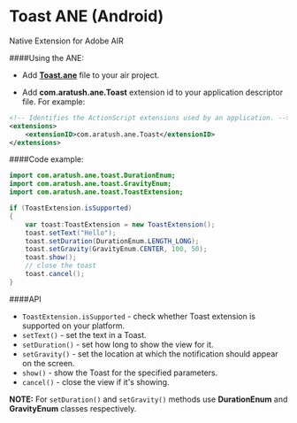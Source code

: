 Toast ANE (Android)
=============================
Native Extension for Adobe AIR

####Using the ANE:

* Add **[Toast.ane](https://github.com/alexandrratush/Toast-ANE/tree/master/ane/bin)** file to your air project.

* Add **com.aratush.ane.Toast** extension id to your application descriptor file. For example:
```xml
<!-- Identifies the ActionScript extensions used by an application. -->
<extensions>
	<extensionID>com.aratush.ane.Toast</extensionID>
</extensions>
```

####Code example:

```ActionScript
import com.aratush.ane.toast.DurationEnum;
import com.aratush.ane.toast.GravityEnum;
import com.aratush.ane.toast.ToastExtension;

if (ToastExtension.isSupported)
{
    var toast:ToastExtension = new ToastExtension();
    toast.setText("Hello");
    toast.setDuration(DurationEnum.LENGTH_LONG);
    toast.setGravity(GravityEnum.CENTER, 100, 50);
    toast.show();
    // close the toast 
    toast.cancel();
}
```

####API

* `ToastExtension.isSupported` - check whether Toast extension is supported on your platform.
* `setText()` - set the text in a Toast.
* `setDuration()` - set how long to show the view for it.
* `setGravity()` - set the location at which the notification should appear on the screen.
* `show()` - show the Toast for the specified parameters.
* `cancel()` - close the view if it's showing.

**NOTE:** For `setDuration()` and `setGravity()` methods use **DurationEnum** and **GravityEnum** classes respectively.